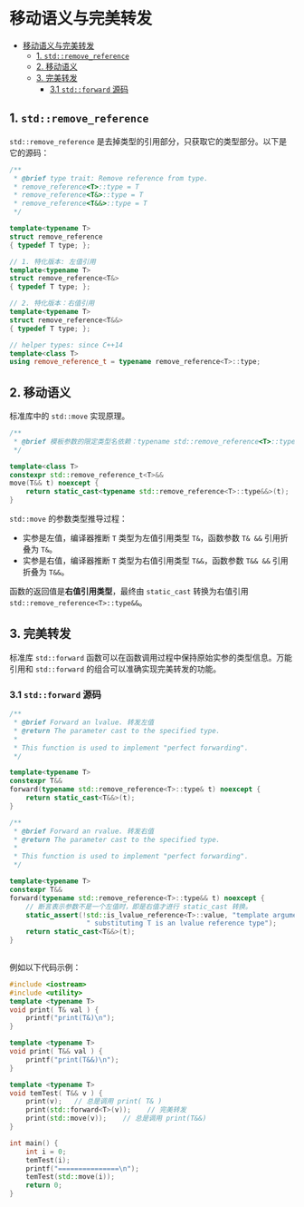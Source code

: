 # 移动语义与完美转发

- [移动语义与完美转发](#移动语义与完美转发)
  - [1. `std::remove_reference`](#1-stdremove_reference)
  - [2. 移动语义](#2-移动语义)
  - [3. 完美转发](#3-完美转发)
    - [3.1 `std::forward` 源码](#31-stdforward-源码)

## 1. `std::remove_reference`

`std::remove_reference` 是去掉类型的引用部分，只获取它的类型部分。以下是它的源码：

```cpp
/**
 * @brief type trait: Remove reference from type.
 * remove_reference<T>::type = T
 * remove_reference<T&>::type = T
 * remove_reference<T&&>::type = T
 */

template<typename T>
struct remove_reference
{ typedef T type; };

// 1. 特化版本: 左值引用
template<typename T>
struct remove_reference<T&>
{ typedef T type; };

// 2. 特化版本：右值引用
template<typename T>
struct remove_reference<T&&>
{ typedef T type; };

// helper types: since C++14
template<class T>
using remove_reference_t = typename remove_reference<T>::type;
```

## 2. 移动语义

标准库中的 `std::move` 实现原理。

```cpp
/**
 * @brief 模板参数的限定类型名依赖：typename std::remove_reference<T>::type
 */

template<class T>  
constexpr std::remove_reference_t<T>&& 
move(T&& t) noexcept { 
    return static_cast<typename std::remove_reference<T>::type&&>(t); 
}
```

`std::move` 的参数类型推导过程：

- 实参是左值，编译器推断 `T` 类型为左值引用类型 `T&`，函数参数 `T& &&` 引用折叠为 `T&`。
- 实参是右值，编译器推断 `T` 类型为右值引用类型 `T&&`，函数参数 `T&& &&` 引用折叠为 `T&&`。

函数的返回值是**右值引用类型**，最终由 `static_cast` 转换为右值引用 `std::remove_reference<T>::type&&`。

## 3. 完美转发

标准库 `std::forward` 函数可以在函数调用过程中保持原始实参的类型信息。万能引用和 `std::forward` 的组合可以准确实现完美转发的功能。

### 3.1 `std::forward` 源码

```cpp
/**
 * @brief Forward an lvalue. 转发左值
 * @return The parameter cast to the specified type.
 *
 * This function is used to implement "perfect forwarding".
 */

template<typename T>
constexpr T&& 
forward(typename std::remove_reference<T>::type& t) noexcept {
    return static_cast<T&&>(t);
}

/**
 * @brief Forward an rvalue. 转发右值
 * @return The parameter cast to the specified type.
 *
 * This function is used to implement "perfect forwarding".
 */

template<typename T>
constexpr T&&
forward(typename std::remove_reference<T>::type&& t) noexcept {
    // 断言表示参数不是一个左值时，即是右值才进行 static_cast 转换。
    static_assert(!std::is_lvalue_reference<T>::value, "template argument"
                   " substituting T is an lvalue reference type");
    return static_cast<T&&>(t);
}
 
```

例如以下代码示例：

```cpp
#include <iostream>
#include <utility>
template <typename T>
void print( T& val ) {
    printf("print(T&)\n");
}

template <typename T>
void print( T&& val ) {
    printf("print(T&&)\n");
}

template <typename T>
void temTest( T&& v ) {
    print(v);   // 总是调用 print( T& )
    print(std::forward<T>(v));    // 完美转发
    print(std::move(v));    // 总是调用 print(T&&)
}

int main() {
    int i = 0;
    temTest(i);
    printf("===============\n");   
    temTest(std::move(i));
    return 0;
}
```
